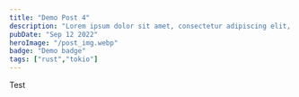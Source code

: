 ```yaml
---
title: "Demo Post 4"
description: "Lorem ipsum dolor sit amet, consectetur adipiscing elit, sed do eiusmod tempor incididunt ut labore et dolore magna aliqua."
pubDate: "Sep 12 2022"
heroImage: "/post_img.webp"
badge: "Demo badge"
tags: ["rust","tokio"]
---
```


<p>Test</p>